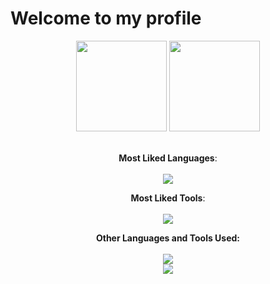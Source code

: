 # Welcome to my profile

<div align="center">
  <img height="145em" src="https://github-readme-stats.vercel.app/api?username=pereira3&show_icons=true&theme=github_dark&include_all_commits=true&count_private=true&hide_rank=false"/>
  <img height="145em" src="https://github-readme-stats.vercel.app/api/top-langs/?username=pereira3&layout=compact&theme=github_dark&hide_title=true"/
</div><br><br>

<div align="center">
  
  **Most Liked Languages**: <br><br>
  <img src="https://skillicons.dev/icons?i=c,java,html,css,flutter,dart,latex"/>
  
  **Most Liked Tools**: <br><br>
  <img src="https://skillicons.dev/icons?i=vscode,idea,eclipse,github,ubuntu,linux,windows"/>

  **Other Languages and Tools Used:** <br><br>
  <img src="https://skillicons.dev/icons?i=py,php,ocaml,cpp,cmake"/><br>
  <img src="https://skillicons.dev/icons?i=mysql,sqlite,firebase,bash,eclipse,visualstudio,figma"/>
</div>


